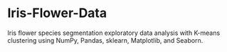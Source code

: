 # Iris-Flower-Data
Iris flower species segmentation exploratory data analysis with K-means clustering using NumPy, Pandas, sklearn, Matplotlib, and Seaborn.
